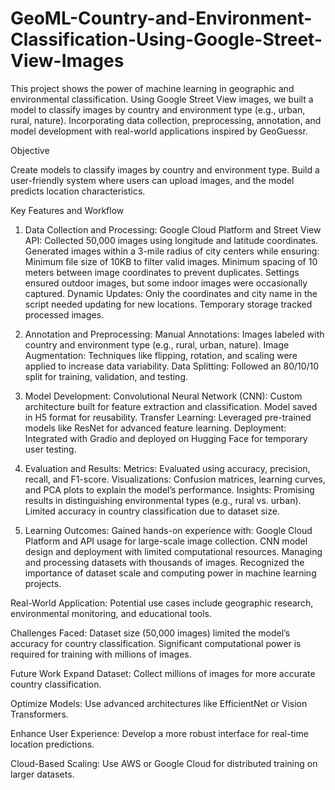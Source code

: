 # GeoML-Country-and-Environment-Classification-Using-Google-Street-View-Images

This project shows the power of machine learning in geographic and environmental classification. Using Google Street View images, we built a model to classify images by country and environment type (e.g., urban, rural, nature). Incorporating data collection, preprocessing, annotation, and model development with real-world applications inspired by GeoGuessr.

Objective

Create models to classify images by country and environment type.
Build a user-friendly system where users can upload images, and the model predicts location characteristics.

Key Features and Workflow

1. Data Collection and Processing:
Google Cloud Platform and Street View API:
Collected 50,000 images using longitude and latitude coordinates.
Generated images within a 3-mile radius of city centers while ensuring:
Minimum file size of 10KB to filter valid images.
Minimum spacing of 10 meters between image coordinates to prevent duplicates.
Settings ensured outdoor images, but some indoor images were occasionally captured.
Dynamic Updates:
Only the coordinates and city name in the script needed updating for new locations.
Temporary storage tracked processed images.

2. Annotation and Preprocessing:
Manual Annotations:
Images labeled with country and environment type (e.g., rural, urban, nature).
Image Augmentation:
Techniques like flipping, rotation, and scaling were applied to increase data variability.
Data Splitting:
Followed an 80/10/10 split for training, validation, and testing.

3. Model Development:
Convolutional Neural Network (CNN):
Custom architecture built for feature extraction and classification.
Model saved in H5 format for reusability.
Transfer Learning:
Leveraged pre-trained models like ResNet for advanced feature learning.
Deployment:
Integrated with Gradio and deployed on Hugging Face for temporary user testing.

4. Evaluation and Results:
Metrics:
Evaluated using accuracy, precision, recall, and F1-score.
Visualizations:
Confusion matrices, learning curves, and PCA plots to explain the model’s performance.
Insights:
Promising results in distinguishing environmental types (e.g., rural vs. urban).
Limited accuracy in country classification due to dataset size.

5. Learning Outcomes:
Gained hands-on experience with:
Google Cloud Platform and API usage for large-scale image collection.
CNN model design and deployment with limited computational resources.
Managing and processing datasets with thousands of images.
Recognized the importance of dataset scale and computing power in machine learning projects.


Real-World Application:
Potential use cases include geographic research, environmental monitoring, and educational tools.

Challenges Faced:
Dataset size (50,000 images) limited the model’s accuracy for country classification.
Significant computational power is required for training with millions of images.

Future Work
Expand Dataset:
Collect millions of images for more accurate country classification.

Optimize Models:
Use advanced architectures like EfficientNet or Vision Transformers.

Enhance User Experience:
Develop a more robust interface for real-time location predictions.

Cloud-Based Scaling:
Use AWS or Google Cloud for distributed training on larger datasets.
